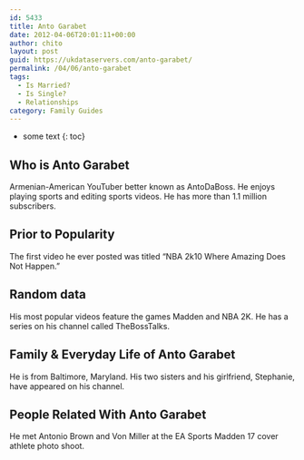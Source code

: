 ```yaml
---
id: 5433
title: Anto Garabet
date: 2012-04-06T20:01:11+00:00
author: chito
layout: post
guid: https://ukdataservers.com/anto-garabet/
permalink: /04/06/anto-garabet
tags:
  - Is Married?
  - Is Single?
  - Relationships
category: Family Guides
---
```


* some text
{: toc}
          
          
## Who is  Anto Garabet
                  
                  
                  
Armenian-American YouTuber better known as AntoDaBoss. He enjoys playing sports and editing sports videos. He has more than 1.1 million subscribers. 
                  
                
                
                
## Prior to Popularity 
                  
                  
                  
The first video he ever posted was titled &#8220;NBA 2k10 Where Amazing Does Not Happen.&#8221; 
                  
                
                
                
## Random data 
                  
                  
                  
His most popular videos feature the games Madden and NBA 2K. He has a series on his channel called TheBossTalks. 
                  
                
                
                
## Family & Everyday Life of Anto Garabet
                  
                  
                  
He is from Baltimore, Maryland. His two sisters and his girlfriend, Stephanie, have appeared on his channel.
                  
                
                
                
## People Related With  Anto Garabet
                  
                  
                  
He met Antonio Brown and Von Miller at the EA Sports Madden 17 cover athlete photo shoot.
                  
                
              
            
          
          
          
    
    
  
